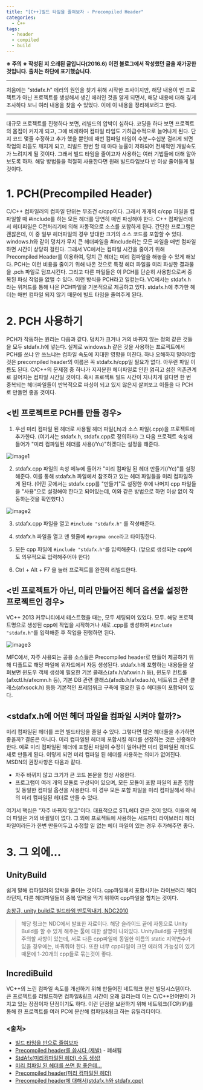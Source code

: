 ```yaml
---
title: "[C++]빌드 타임을 줄여보자 - Precompiled Header"
categories:
  - C++
tags:
  - header
  - compiled
  - build
---
```

**※ 주의 ※ 작성된 지 오래된 글입니다(2016.6) 이전 블로그에서 작성했던 글을 재가공한 것입니다. 출처는 하단에 표기했습니다.**

---

처음에는 "stdafx.h" 에러의 원인을 찾기 위해 시작한 조사이지만, 해당 내용이 빈 프로젝트가 아닌 프로젝트를 생성해서 생긴 에러인 것을 알게 되면서, 해당 내용에 대해 깊게 조사하다 보니 여러 내용을 찾을 수 있었다. 이에 이 내용을 정리해보려고 한다.

---

대규모 프로젝트를 진행하다 보면, 리빌드의 압박이 심하다. 코딩을 하다 보면 프로젝트의 몸집이 커지게 되고, 그에 비례하여 컴파일 타임도 기하급수적으로 늘어나게 된다. 단지 코드 몇줄 수정하고 추가 했을 뿐인데 매번 컴파일 타임이 수분~수십분 걸리게 되면 작업의 리듬도 깨지게 되고, 리빌드 한번 할 때 마다 능률이 저하되어 전체적인 개발속도가 느려지게 될 것이다. 그래서 빌드 타임을 줄이고자 사용하는 여러 기법들에 대해 알아보도록 하자. 해당 방법들을 적절히 사용한다면 원래 빌드타임보다 반 이상 줄어들게 될 것이다.

# 1. PCH(Precompiled Header)

C/C++ 컴파일러의 컴파일 단위는 무조건 c/cpp이다. 그래서 개개의 c/cpp 파일을 컴파일할 때 #include를 하는 모든 헤더를 당연히 매번 파싱해야 한다. C++ 컴파일러에서 헤더파일은 C전처리기에 의해 자동적으로 소스를 포함하게 된다. 간단한 프로그램은 괜찮은데, 이 중 일부 헤더파일의 경우 방대한 크기의 소스 코드를 포함할 수 있다. windows.h와 같이 덩치가 무지 큰 헤더파일을 #include하는 모든 파일을 매번 컴파일하면 시간이 상당히 걸린다. 그래서 VC에서는 컴파일 시간을 줄이기 위해 Precompiled Header를 이용하여, 덩치 큰 헤더는 미리 컴파일을 해놓을 수 있게 해놨다. PCH는 이런 비용을 줄이기 위해 나온 것으로 특정 헤더 파일을 미리 파싱한 결과물을 .pch 파일로 덤프시킨다. 그리고 다른 파일들은 이 PCH를 단순히 사용함으로써 중복된 파싱 작업을 없앨 수 있다. 이런 방식을 PCH라고 일컫는다. VC에서는 stdafx.h 라는 위저드를 통해 나온 PCH파일을 기본적으로 제공하고 있다. stdafx.h에 추가한 헤더는 매번 컴파일 되지 않기 때문에 빌드 타임을 줄여주게 된다.

# 2. PCH 사용하기

PCH가 작동하는 원리는 다음과 같다. 덩치가 크거나 거의 바뀌지 않는 정의 같은 것들을 모두 stdafx.h에 넣는다. 실제로 windows.h 같은 것을 사용하는 프로젝트에서 PCH를 쓰냐 안 쓰느냐는 컴파일 속도에 지대한 영향을 미친다. 하나 오해하지 말아야할 것은 precompiled header의 이름은 꼭 stdafx.h/cpp일 필요가 없다. 아무런 파일 이름도 된다. C/C++의 문제점 중 하나가 지저분한 헤더파일로 인한 얽히고 섥힌 의존관계로 길어지는 컴파일 시간일 것이다. 혹시 프로젝트 빌드 시간이 지나치게 길다면 한 번 중복되는 헤더파일들이 반복적으로 파싱이 되고 있지 않은지 살펴보고 이들을 다 PCH로 만들면 좋을 것이다.

## <빈 프로젝트로 PCH를 만들 경우>

1. 우선 미리 컴파일 된 헤더로 사용될 헤더 파일(,h)과 소스 파일(.cpp)을 프로젝트에 추가한다. (여기서는 stdafx.h, stdafx.cpp로 정의하자) 그 다음 프로젝트 속성에 들어가 "미리 컴파일된 헤더를 사용(/Yu)"하겠다는 설정을 해준다.

![image1](./image/3-1.png)

2. stdafx.cpp 파일의 속성 메뉴에 들어가 "미리 컴파일 된 헤더 만들기(/Yc)"를 설정해준다. 이를 통해 stdafx.h 파일에서 참조하고 있는 헤더 파일들을 미리 컴파일하게 된다. (어떤 곳에서는 stdafx.cpp를 "만들기"로 설정한 후에 나머지 cpp 파일들을 "사용"으로 설정해야 한다고 되어있는데, 이와 같은 방법으로 하면 이상 없이 작동하는것을 확인했다.)

![image2](./image/3-2.png)

3.  stdafx.cpp 파일을 열고 ```#include "stdafx.h"``` 를 작성해준다.
    
4.  stdafx.h 파일을 열고 맨 윗줄에 ```#pragma once```라고 타이핑한다.

5.  모든 cpp 파일에 ```#include "stdafx.h"```를 입력해준다. (앞으로 생성되는 cpp에도 의무적으로 입력해주어야 한다)

6.  Ctrl + Alt + F7 을 눌러 프로젝트를 완전히 리빌드한다.

## <빈 프로젝트가 아닌, 미리 만들어진 헤더 옵션을 설정한 프로젝트인 경우>

VC++ 2013 커뮤니티에서 테스트했을 때는, 모두 세팅되어 있었다. 모두. 해당 프로젝트명으로 생성된 cpp에 작업을 시작하거나 새로 .cpp를 생성하여 ```#include "stdafx.h"```를 입력해준 후 작업을 진행하면 된다.

![image3](./image/3-3.png)

MFC에서, 자주 사용되는 공용 소스들은 Precompiled header로 만들어 제공하기 위해 디폴트로 해당 파일에 위자드에서 자동 생성된다. stdafx.h에 포함하는 내용들을 살펴보면 윈도우 객체 생성에 필요한 기본 클래스(afx.h/afxwin.h 등), 윈도우 컨트롤(afxctl.h/afxcmn.h 등), 기본 DB 관련 클래스(afxdb.h/afxdao.h), 네트워크 관련 클래스(afxsock.h) 등등 기본적인 프레임워크 구축에 필요한 필수 헤더들이 포함되어 있다.

## <stdafx.h에 어떤 헤더 파일을 컴파일 시켜야 할까?>

미리 컴파일된 헤더를 쓰면 빌드타임을 줄일 수 있다. 그렇다면 많은 헤더들을 추가하면 좋을까? 결론은 아니다. 미리 컴파일된 헤더에 포함시킬 헤더를 선정하는 것은 신중해야 한다. 예로 미리 컴파일된 헤더에 포함된 파일이 수정이 일어나면 미리 컴파일된 헤더도 새로 만들게 된다. 이렇게 되면 미리 컴파일 된 헤더를 사용하는 의미가 없어진다. MSDN의 권장사항은 다음과 같다.

-   자주 바뀌지 않고 크기가 큰 코드 본문을 항상 사용한다.
-   프로그램이 여러 개의 모듈로 구성되어 있으며, 모든 모듈이 포함 파일의 표준 집합 및 동일한 컴파일 옵션을 사용한다. 이 경우 모든 포함 파일을 미리 컴파일해서 하나의 미리 컴파일된 헤더로 만들 수 있다.

여기서 핵심은 "자주 바뀌지 않고"이다. 대표적으로 STL헤더 같은 것이 있다. 이들의 헤더 파일은 거의 바뀔일이 없다. 그 외에 프로젝트에 사용하는 서드파티 라이브러리 헤더 파일이라든가 한번 만들어두고 수정할 일 없는 헤더 파일이 있는 경우 추가해주면 좋다.

# 3. 그 외에...

## UnityBuild

쉽게 말해 컴파일러의 압박을 줄이는 것이다. cpp파일에서 포함시키는 라이브러리 헤더라던지, 다른 헤더파일들의 중복 입력을 막기 위하여 cpp파일을 합치는 것이다.

[송창규, unity build로 빌드타임 반토막내기, NDC2010](http://www.slideshare.net/devcatpublications/ndc2010-unity-build)

> 해당 링크는 NDC에서 발표한 자료이다. 해당 슬라이드 끝에 자동으로 Unity Build를 할 수 있게 해주는 툴에 대한 설명이 나와있다. UnityBuild를 구현할때 주의할 사항이 있는데, 서로 다른 cpp파일에 동일한 이름의 static 지역변수가 있을 경우에는, 바꿔줘야 한다. 또한 너무 cpp파일이 크면 에러의 가능성이 있기 때문에 1-20개의 cpp들로 묶는것이 좋다.

## IncrediBuild

VC++의 느린 컴파일 속도를 개선하기 위해 만들어진 네트워크 분산 빌딩시스템이다. 큰 프로젝트를 리빌드하면 컴파일&링크 시간이 오래 걸리는데 이는 C/C++언어만이 가지고 있는 장점이자 단점이기도 하다. 이런 단점을 보완하기 위해 네트워크(TCP/IP)를 통해 한 프로젝트를 여러 PC에 분산해 컴파일&링크 하는 유틸리티이다.

### <출처>
- [빌드 타임을 반으로 줄여보자](http://blog.naver.com/leemino/80148132369)
- [Precompiled header를 씁시다 (제발)](http://egloos.zum.com/minjang/v/1956289) - 폐쇄됨
- [StdAfx(미리컴파일된 헤더) 수동 생성!](http://pros2.tistory.com/81)
- [미리 컴파일 된 헤더를 쓰면 참 좋은데...](http://www.gamedevforever.com/134)
- [Precompiled header(미리 컴파일된 헤더)](http://exportidea.blogspot.kr/2013/08/precompiled-header.html)
- [Precompiled header에 대해서(stdafx.h와 stdafx.cpp)](http://soyoja.com/372)

